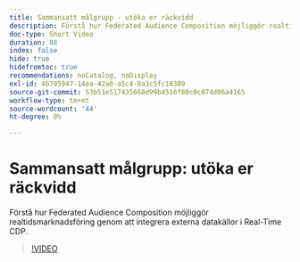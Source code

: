 ```yaml
---
title: Sammansatt målgrupp - utöka er räckvidd
description: Förstå hur Federated Audience Composition möjliggör realtidsmarknadsföring genom att integrera externa datakällor i Real-Time CDP.
doc-type: Short Video
duration: 88
index: false
hide: true
hidefromtoc: true
recommendations: noCatalog, noDisplay
exl-id: 4b705947-14ea-42a0-a5c4-8a3c5fc18389
source-git-commit: 53b51e517435668d99b4516f80c0c074d06a4165
workflow-type: tm+mt
source-wordcount: '44'
ht-degree: 0%

---
```


# Sammansatt målgrupp: utöka er räckvidd

Förstå hur Federated Audience Composition möjliggör realtidsmarknadsföring genom att integrera externa datakällor i Real-Time CDP.

<!-- 62_S508_3442517_87_federated-audience-composition-expanding-your-reach -->
>[!VIDEO](https://video.tv.adobe.com/v/3458250/?learn=on&enablevpops=true)
